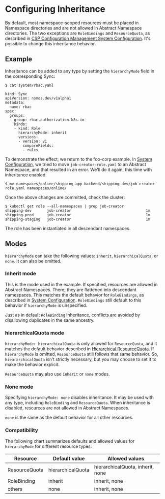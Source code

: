 # Configuring Inheritance

By default, most namespace-scoped resources must be placed in Namespace
directories and are not allowed in Abstract Namespace directories. The two
exceptions are `RoleBindings` and `ResourceQuota`, as described in
[CSP Configuration Management System Configuration](system_config.md). It's possible to
change this inheritance behavior.

## Example

Inheritance can be added to any type by setting the `hierarchyMode` field in the
corresponding Sync:

```console
$ cat system/rbac.yaml

kind: Sync
apiVersion: nomos.dev/v1alpha1
metadata:
  name: rbac
spec:
  groups:
  - group: rbac.authorization.k8s.io
    kinds:
    - kind: Role
      hierarchyMode: inherit
      versions:
      - version: v1
        compareFields:
        - rules
```

To demonstrate the effect, we return to the foo-corp example. In
[System Configuration](system_config.md), we tried to move
`job-creator-role.yaml` to an Abstract Namespace, and that resulted in an error.
We'll do it again, this time with inheritance enabled:

```console
$ mv namespaces/online/shipping-app-backend/shipping-dev/job-creator-role.yaml namespaces/online/
```

Once the above changes are committed, check the cluster:

```console
$ kubectl get role --all-namespaces | grep job-creator
shipping-dev       job-creator                                  1m
shipping-prod      job-creator                                  1m
shipping-staging   job-creator                                  1m
```

The role has been instantiated in all descendant namespaces.

## Modes

`hierarchyMode` can take the following values: `inherit`, `hierarchicalQuota`,
or `none`. It can also be omitted.

### Inherit mode

This is the mode used in the example. If specified, resources are allowed in
Abstract Namespaces. There, they are flattened into descendant namespaces. This
matches the default behavior for `RoleBindings`, as described in
[System Configuration](system_config.md). `RoleBindings` still default to this
behavior if `hierarchyMode` is unspecified.

Just as in default `RoleBinding` inheritance, conflicts are avoided by
disallowing duplicates in the same ancestry.

### hierarchicalQuota mode

`hierarchyMode: hierarchicalQuota` is only allowed for `ResourceQuota`, and it
matches the default behavior described in [Hierarchical ResourceQuota](rq.md).
If `hierarchyMode` is omitted, `ResourceQuota` still follows that same behavior.
So, `hieararchicalQuota` isn't strictly necessary, but you may choose to set it
to make the behavior explicit.

`ResourceQuota` may also use `inherit` or `none` modes.

### None mode

Specifying `hierarchyMode: none` disables inheritance. It may be used with any
type, including `RoleBinding` and `ResourceQuota`. When inheritance is disabled,
resources are not allowed in Abstract Namespaces.

`none` is the same as the default behavior for all other resources.

### Compatibility

The following chart summarizes defaults and allowed values for `hierarchyMode`
for different resource types:

Resource      | Default value     | Allowed values
------------- | ----------------- | --------------------------------
ResourceQuota | hierarchicalQuota | hierarchicalQuota, inherit, none
RoleBinding   | inherit           | inherit, none
others        | none              | inherit, none
